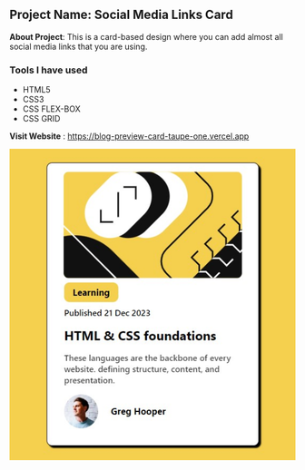 ## Project Name: Social Media Links Card

**About Project**: This is a card-based design where you can add almost all social media links that you are using.


### Tools I have used
* HTML5
* CSS3
* CSS FLEX-BOX
* CSS GRID

 **Visit Website** : https://blog-preview-card-taupe-one.vercel.app

![design look like](https://github.com/JamanMinhaj/blog_preview_card/blob/main/images/Own_design.jpg?raw=true)

